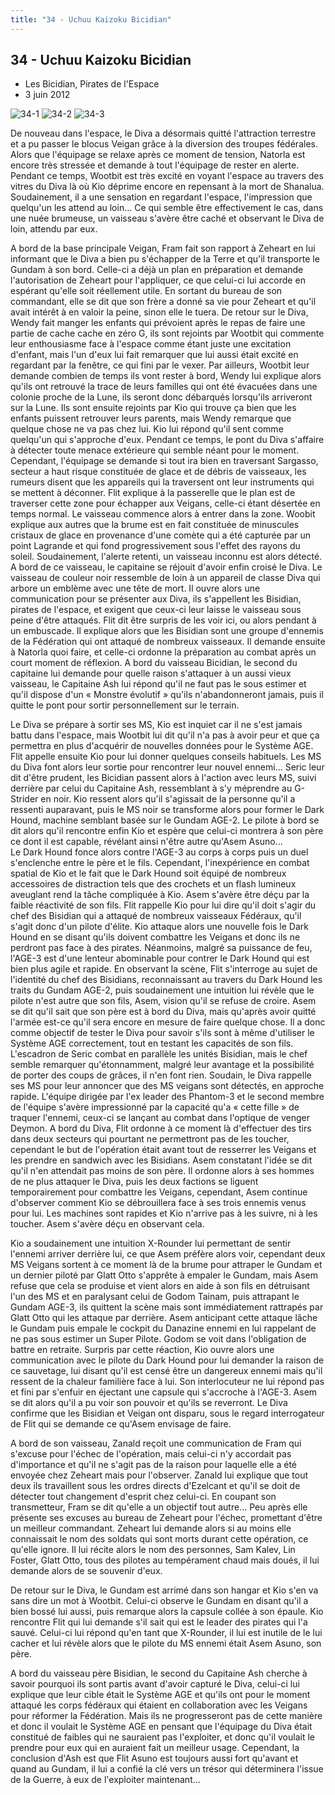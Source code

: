 ```yaml
---
title: "34 - Uchuu Kaizoku Bicidian"
---
```


34 - Uchuu Kaizoku Bicidian
---------------------------

* Les Bicidian, Pirates de l'Espace
* 3 juin 2012


![34-1](/images/mini/images-stories-saga-gundamage-episodes-_tb_150x84_34-1.jpg) ![34-2](/images/mini/images-stories-saga-gundamage-episodes-_tb_150x84_34-2.jpg) ![34-3](/images/mini/images-stories-saga-gundamage-episodes-_tb_150x84_34-3.jpg)


De nouveau dans l'espace, le Diva a désormais quitté l'attraction terrestre et a pu passer le blocus Veigan grâce à la diversion des troupes fédérales. Alors que l'équipage se relaxe après ce moment de tension, Natorla est encore très stressée et demande à tout l'équipage de rester en alerte. Pendant ce temps, Wootbit est très excité en voyant l'espace au travers des vitres du Diva là où Kio déprime encore en repensant à la mort de Shanalua. Soudainement, il a une sensation en regardant l'espace, l'impression que quelqu'un les attend au loin... Ce qui semble être effectivement le cas, dans une nuée brumeuse, un vaisseau s'avère être caché et observant le Diva de loin, attendu par eux.


A bord de la base principale Veigan, Fram fait son rapport à Zeheart en lui informant que le Diva a bien pu s'échapper de la Terre et qu'il transporte le Gundam à son bord. Celle-ci a déjà un plan en préparation et demande l'autorisation de Zeheart pour l'appliquer, ce que celui-ci lui accorde en espérant qu'elle soit réellement utile. En sortant du bureau de son commandant, elle se dit que son frère a donné sa vie pour Zeheart et qu'il avait intérêt à en valoir la peine, sinon elle le tuera. De retour sur le Diva, Wendy fait manger les enfants qui prévoient après le repas de faire une partie de cache cache en zéro G, ils sont rejoints par Wootbit qui commente leur enthousiasme face à l'espace comme étant juste une excitation d'enfant, mais l'un d'eux lui fait remarquer que lui aussi était excité en regardant par la fenêtre, ce qui fini par le vexer. Par ailleurs, Wootbit leur demande combien de temps ils vont rester à bord, Wendy lui explique alors qu'ils ont retrouvé la trace de leurs familles qui ont été évacuées dans une colonie proche de la Lune, ils seront donc débarqués lorsqu'ils arriveront sur la Lune. Ils sont ensuite rejoints par Kio qui trouve ça bien que les enfants puissent retrouver leurs parents, mais Wendy remarque que quelque chose ne va pas chez lui. Kio lui répond qu'il sent comme quelqu'un qui s'approche d'eux. Pendant ce temps, le pont du Diva s'affaire à détecter toute menace extérieure qui semble néant pour le moment. Cependant, l'équipage se demande si tout ira bien en traversant Sargasso, secteur a haut risque constituée de glace et de débris de vaisseaux, les rumeurs disent que les appareils qui la traversent ont leur instruments qui se mettent à déconner. Flit explique à la passerelle que le plan est de traverser cette zone pour échapper aux Veigans, celle-ci étant désertée en temps normal. Le vaisseau commence alors à entrer dans la zone. Woobit explique aux autres que la brume est en fait constituée de minuscules cristaux de glace en provenance d'une comète qui a été capturée par un point Lagrande et qui fond progressivement sous l'effet des rayons du soleil. Soudainement, l'alerte retenti, un vaisseau inconnu est alors détecté. A bord de ce vaisseau, le capitaine se réjouit d'avoir enfin croisé le Diva. Le vaisseau de couleur noir ressemble de loin à un appareil de classe Diva qui arbore un emblème avec une tête de mort. Il ouvre alors une communication pour se présenter aux Diva, ils s'appellent les Bisidian, pirates de l'espace, et exigent que ceux-ci leur laisse le vaisseau sous peine d'être attaqués. Flit dit être surpris de les voir ici, ou alors pendant à un embuscade. Il explique alors que les Bisidian sont une groupe d'ennemis de la Fédération qui ont attaqué de nombreux vaisseaux. Il demande ensuite à Natorla quoi faire, et celle-ci ordonne la préparation au combat après un court moment de réflexion. A bord du vaisseau Bicidian, le second du capitaine lui demande pour quelle raison s'attaquer à un aussi vieux vaisseau, le Capitaine Ash lui répond qu'il ne faut pas le sous estimer et qu'il dispose d'un « Monstre évolutif » qu'ils n'abandonneront jamais, puis il quitte le pont pour sortir personnellement sur le terrain.


Le Diva se prépare à sortir ses MS, Kio est inquiet car il ne s'est jamais battu dans l'espace, mais Wootbit lui dit qu'il n'a pas à avoir peur et que ça permettra en plus d'acquérir de nouvelles données pour le Système AGE. Flit appelle ensuite Kio pour lui donner quelques conseils habituels. Les MS du Diva font alors leur sortie pour rencontrer leur nouvel ennemi... Seric leur dit d'être prudent, les Bicidian passent alors à l'action avec leurs MS, suivi derrière par celui du Capitaine Ash, ressemblant à s'y méprendre au G-Strider en noir. Kio ressent alors qu'il s'agissait de la personne qu'il a ressenti auparavant, puis le MS noir se transforme alors pour former le Dark Hound, machine semblant basée sur le Gundam AGE-2. Le pilote à bord se dit alors qu'il rencontre enfin Kio et espère que celui-ci montrera à son père ce dont il est capable, révélant ainsi n'être autre qu'Asem Asuno...   
Le Dark Hound fonce alors contre l'AGE-3 au corps à corps puis un duel s'enclenche entre le père et le fils. Cependant, l'inexpérience en combat spatial de Kio et le fait que le Dark Hound soit équipé de nombreux accessoires de distraction tels que des crochets et un flash lumineux aveuglant rend la tâche compliquée à Kio. Asem s'avère être déçu par la faible réactivité de son fils. Flit rappelle Kio pour lui dire qu'il doit s'agir du chef des Bisidian qui a attaqué de nombreux vaisseaux Fédéraux, qu'il s'agit donc d'un pilote d'élite. Kio attaque alors une nouvelle fois le Dark Hound en se disant qu'ils doivent combattre les Veigans et donc ils ne perdront pas face à des pirates. Néanmoins, malgré sa puissance de feu, l'AGE-3 est d'une lenteur abominable pour contrer le Dark Hound qui est bien plus agile et rapide. En observant la scène, Flit s'interroge au sujet de l'identité du chef des Bisidians, reconnaissant au travers du Dark Hound les traits du Gundam AGE-2, puis soudainement une intuition lui révèle que le pilote n'est autre que son fils, Asem, vision qu'il se refuse de croire. Asem se dit qu'il sait que son père est à bord du Diva, mais qu'après avoir quitté l'armée est-ce qu'il sera encore en mesure de faire quelque chose. Il a donc comme objectif de tester le Diva pour savoir s'ils sont à même d'utiliser le Système AGE correctement, tout en testant les capacités de son fils. L'escadron de Seric combat en parallèle les unités Bisidian, mais le chef semble remarquer qu'étonnamment, malgré leur avantage et la possibilité de porter des coups de grâces, il n'en font rien. Soudain, le Diva rappelle ses MS pour leur annoncer que des MS veigans sont détectés, en approche rapide. L'équipe dirigée par l'ex leader des Phantom-3 et le second membre de l'équipe s'avère impressionné par la capacité qu'a « cette fille » de traquer l'ennemi, ceux-ci se lançant au combat dans l'optique de venger Deymon. A bord du Diva, Flit ordonne à ce moment là d'effectuer des tirs dans deux secteurs qui pourtant ne permettront pas de les toucher, cependant le but de l'opération était avant tout de resserrer les Veigans et les prendre en sandwich avec les Bisidians. Asem constatant l'idée se dit qu'il n'en attendait pas moins de son père. Il ordonne alors à ses hommes de ne plus attaquer le Diva, puis les deux factions se liguent temporairement pour combattre les Veigans, cependant, Asem continue d'observer comment Kio se débrouillera face à ses trois ennemis venus pour lui. Les machines sont rapides et Kio n'arrive pas à les suivre, ni à les toucher. Asem s'avère déçu en observant cela.


Kio a soudainement une intuition X-Rounder lui permettant de sentir l'ennemi arriver derrière lui, ce que Asem préfère alors voir, cependant deux MS Veigans sortent à ce moment là de la brume pour attraper le Gundam et un dernier piloté par Glatt Otto s'apprête à empaler le Gundam, mais Asem refuse que cela se produise et vient alors en aide à son fils en détruisant l'un des MS et en paralysant celui de Godom Tainam, puis attrapant le Gundam AGE-3, ils quittent la scène mais sont immédiatement rattrapés par Glatt Otto qui les attaque par derrière. Asem anticipant cette attaque lâche le Gundam puis empale le cockpit du Danazine ennemi en lui rappelant de ne pas sous estimer un Super Pilote. Godom se voit dans l'obligation de battre en retraite. Surpris par cette réaction, Kio ouvre alors une communication avec le pilote du Dark Hound pour lui demander la raison de ce sauvetage, lui disant qu'il est censé être un dangereux ennemi mais qu'il ressent de la chaleur familière face à lui. Son interlocuteur ne lui répond pas et fini par s'enfuir en éjectant une capsule qui s'accroche à l'AGE-3. Asem se dit alors qu'il a pu voir son pouvoir et qu'ils se reverront. Le Diva confirme que les Bisidian et Veigan ont disparu, sous le regard interrogateur de Flit qui se demande ce qu'Asem envisage de faire.


A bord de son vaisseau, Zanald reçoit une communication de Fram qui s'excuse pour l'échec de l'opération, mais celui-ci n'y accordait pas d'importance et qu'il ne s'agit pas de la raison pour laquelle elle a été envoyée chez Zeheart mais pour l'observer. Zanald lui explique que tout deux ils travaillent sous les ordres directs d'Ezelcant et qu'il se doit de détecter tout changement d'esprit chez celui-ci. En coupant son transmetteur, Fram se dit qu'elle a un objectif tout autre... Peu après elle présente ses excuses au bureau de Zeheart pour l'échec, promettant d'être un meilleur commandant. Zeheart lui demande alors si au moins elle connaissait le nom des soldats qui sont morts durant cette opération, ce qu'elle ignore. Il lui récite alors le nom des personnes, Sam Kalev, Lin Foster, Glatt Otto, tous des pilotes au tempérament chaud mais doués, il lui demande alors de se souvenir d'eux.


De retour sur le Diva, le Gundam est arrimé dans son hangar et Kio s'en va sans dire un mot à Wootbit. Celui-ci observe le Gundam en disant qu'il a bien bossé lui aussi, puis remarque alors la capsule collée à son épaule. Kio rencontre Flit qui lui demande s'il sait qui est le leader des pirates qui l'a sauvé. Celui-ci lui répond qu'en tant que X-Rounder, il lui est inutile de le lui cacher et lui révèle alors que le pilote du MS ennemi était Asem Asuno, son père.


A bord du vaisseau père Bisidian, le second du Capitaine Ash cherche à savoir pourquoi ils sont partis avant d'avoir capturé le Diva, celui-ci lui explique que leur cible était le Système AGE et qu'ils ont pour le moment attaqué les corps fédéraux qui étaient en collaboration avec les Veigans pour réformer la Fédération. Mais ils ne progresseront pas de cette manière et donc il voulait le Système AGE en pensant que l'équipage du Diva était constitué de faibles qui ne sauraient pas l'exploiter, et donc qu'il voulait le prendre pour eux qui en auraient fait un meilleur usage. Cependant, la conclusion d'Ash est que Flit Asuno est toujours aussi fort qu'avant et quand au Gundam, il lui a confié la clé vers un trésor qui déterminera l'issue de la Guerre, à eux de l'exploiter maintenant...


 

